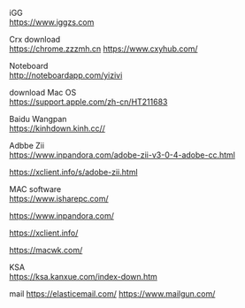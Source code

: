 iGG  
https://www.iggzs.com

Crx download  
https://chrome.zzzmh.cn https://www.cxyhub.com/

Noteboard  
http://noteboardapp.com/yizivi


download Mac OS  
https://support.apple.com/zh-cn/HT211683

Baidu Wangpan  
https://kinhdown.kinh.cc//


Adbbe Zii   
https://www.inpandora.com/adobe-zii-v3-0-4-adobe-cc.html

https://xclient.info/s/adobe-zii.html


MAC software  
https://www.isharepc.com/

https://www.inpandora.com/

https://xclient.info/

https://macwk.com/

KSA      
https://ksa.kanxue.com/index-down.htm

mail 
https://elasticemail.com/
https://www.mailgun.com/

